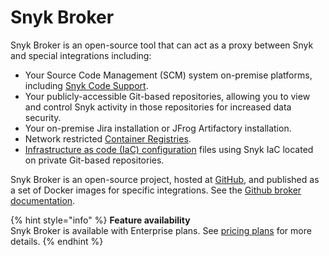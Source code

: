 # Snyk Broker

Snyk Broker is an open-source tool that can act as a proxy between Snyk and special integrations including:

* Your Source Code Management (SCM) system on-premise platforms, including [Snyk Code Support](broken-reference).
* Your publicly-accessible Git-based repositories, allowing you to view and control Snyk activity in those repositories for increased data security.
* Your on-premise Jira installation or JFrog Artifactory installation.
* Network restricted [Container Registries](snyk-broker-container-registry-agent/).
* [Infrastructure as code (IaC) configuration](snyk-broker-infrastructure-as-code-detection/) files using Snyk IaC located on private Git-based repositories.

Snyk Broker is an open-source project, hosted at [GitHub](https://github.com/snyk/broker), and published as a set of Docker images for specific integrations. See the [Github broker documentation](https://github.com/snyk/broker/blob/master/README.md).

{% hint style="info" %}
**Feature availability**\
Snyk Broker is available with Enterprise plans. See [pricing plans](https://snyk.io/plans/) for more details.
{% endhint %}

##
